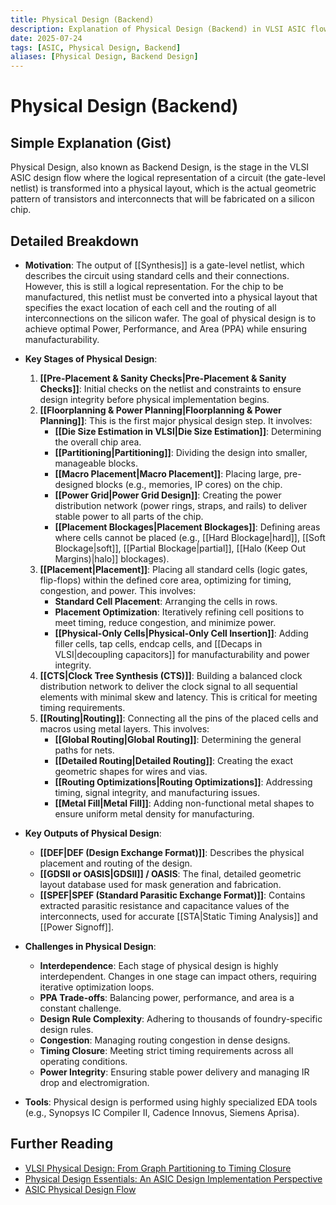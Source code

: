 ```yaml
---
title: Physical Design (Backend)
description: Explanation of Physical Design (Backend) in VLSI ASIC flow.
date: 2025-07-24
tags: [ASIC, Physical Design, Backend]
aliases: [Physical Design, Backend Design]
---
```


# Physical Design (Backend)

## Simple Explanation (Gist)
Physical Design, also known as Backend Design, is the stage in the VLSI ASIC design flow where the logical representation of a circuit (the gate-level netlist) is transformed into a physical layout, which is the actual geometric pattern of transistors and interconnects that will be fabricated on a silicon chip.

## Detailed Breakdown

*   **Motivation**: The output of [[Synthesis]] is a gate-level netlist, which describes the circuit using standard cells and their connections. However, this is still a logical representation. For the chip to be manufactured, this netlist must be converted into a physical layout that specifies the exact location of each cell and the routing of all interconnections on the silicon wafer. The goal of physical design is to achieve optimal Power, Performance, and Area (PPA) while ensuring manufacturability.

*   **Key Stages of Physical Design**:
    1.  **[[Pre-Placement & Sanity Checks|Pre-Placement & Sanity Checks]]**: Initial checks on the netlist and constraints to ensure design integrity before physical implementation begins.
    2.  **[[Floorplanning & Power Planning|Floorplanning & Power Planning]]**: This is the first major physical design step. It involves:
        *   **[[Die Size Estimation in VLSI|Die Size Estimation]]**: Determining the overall chip area.
        *   **[[Partitioning|Partitioning]]**: Dividing the design into smaller, manageable blocks.
        *   **[[Macro Placement|Macro Placement]]**: Placing large, pre-designed blocks (e.g., memories, IP cores) on the chip.
        *   **[[Power Grid|Power Grid Design]]**: Creating the power distribution network (power rings, straps, and rails) to deliver stable power to all parts of the chip.
        *   **[[Placement Blockages|Placement Blockages]]**: Defining areas where cells cannot be placed (e.g., [[Hard Blockage|hard]], [[Soft Blockage|soft]], [[Partial Blockage|partial]], [[Halo (Keep Out Margins)|halo]] blockages).
    3.  **[[Placement|Placement]]**: Placing all standard cells (logic gates, flip-flops) within the defined core area, optimizing for timing, congestion, and power. This involves:
        *   **Standard Cell Placement**: Arranging the cells in rows.
        *   **Placement Optimization**: Iteratively refining cell positions to meet timing, reduce congestion, and minimize power.
        *   **[[Physical-Only Cells|Physical-Only Cell Insertion]]**: Adding filler cells, tap cells, endcap cells, and [[Decaps in VLSI|decoupling capacitors]] for manufacturability and power integrity.
    4.  **[[CTS|Clock Tree Synthesis (CTS)]]**: Building a balanced clock distribution network to deliver the clock signal to all sequential elements with minimal skew and latency. This is critical for meeting timing requirements.
    5.  **[[Routing|Routing]]**: Connecting all the pins of the placed cells and macros using metal layers. This involves:
        *   **[[Global Routing|Global Routing]]**: Determining the general paths for nets.
        *   **[[Detailed Routing|Detailed Routing]]**: Creating the exact geometric shapes for wires and vias.
        *   **[[Routing Optimizations|Routing Optimizations]]**: Addressing timing, signal integrity, and manufacturing issues.
        *   **[[Metal Fill|Metal Fill]]**: Adding non-functional metal shapes to ensure uniform metal density for manufacturing.

*   **Key Outputs of Physical Design**:
    *   **[[DEF|DEF (Design Exchange Format)]]**: Describes the physical placement and routing of the design.
    *   **[[GDSII or OASIS|GDSII]] / OASIS**: The final, detailed geometric layout database used for mask generation and fabrication.
    *   **[[SPEF|SPEF (Standard Parasitic Exchange Format)]]**: Contains extracted parasitic resistance and capacitance values of the interconnects, used for accurate [[STA|Static Timing Analysis]] and [[Power Signoff]].

*   **Challenges in Physical Design**:
    *   **Interdependence**: Each stage of physical design is highly interdependent. Changes in one stage can impact others, requiring iterative optimization loops.
    *   **PPA Trade-offs**: Balancing power, performance, and area is a constant challenge.
    *   **Design Rule Complexity**: Adhering to thousands of foundry-specific design rules.
    *   **Congestion**: Managing routing congestion in dense designs.
    *   **Timing Closure**: Meeting strict timing requirements across all operating conditions.
    *   **Power Integrity**: Ensuring stable power delivery and managing IR drop and electromigration.

*   **Tools**: Physical design is performed using highly specialized EDA tools (e.g., Synopsys IC Compiler II, Cadence Innovus, Siemens Aprisa).

## Further Reading

*   [VLSI Physical Design: From Graph Partitioning to Timing Closure](https://www.amazon.com/VLSI-Physical-Design-Partitioning-Timing/dp/0471721426)
*   [Physical Design Essentials: An ASIC Design Implementation Perspective](https://www.amazon.com/Physical-Design-Essentials-Implementation-Perspective/dp/0387713424)
*   [ASIC Physical Design Flow](https://www.vlsi-expert.com/2018/01/asic-physical-design-flow.html)